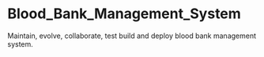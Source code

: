 # Blood_Bank_Management_System
Maintain, evolve, collaborate, test build and deploy blood bank management system.
